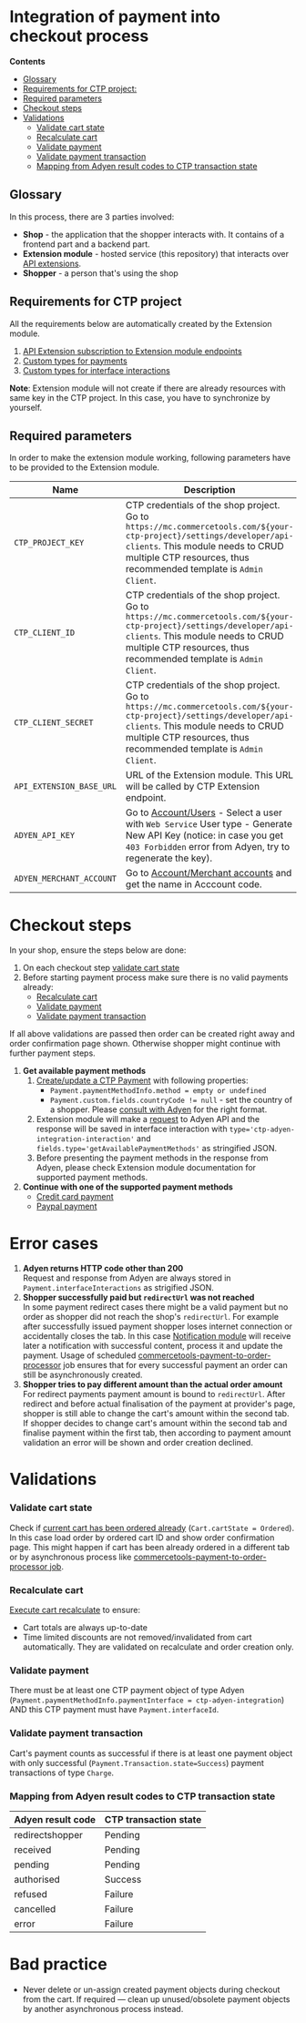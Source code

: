 # Integration of payment into checkout process

<!-- START doctoc generated TOC please keep comment here to allow auto update -->
<!-- DON'T EDIT THIS SECTION, INSTEAD RE-RUN doctoc TO UPDATE -->
**Contents**

  - [Glossary](#glossary)
  - [Requirements for CTP project:](#requirements-for-ctp-project)
  - [Required parameters](#required-parameters)
- [Checkout steps](#checkout-steps)
- [Validations](#validations)
    - [Validate cart state](#validate-cart-state)
    - [Recalculate cart](#recalculate-cart)
    - [Validate payment](#validate-payment)
    - [Validate payment transaction](#validate-payment-transaction)
    - [Mapping from Adyen result codes to CTP transaction state](#mapping-from-adyen-result-codes-to-ctp-transaction-state)

<!-- END doctoc generated TOC please keep comment here to allow auto update -->

## Glossary
In this process, there are 3 parties involved:

- **Shop** - the application that the shopper interacts with. It contains of a frontend part and a backend part.  
- **Extension module** - hosted service (this repository) that interacts over [API extensions](https://docs.commercetools.com/http-api-projects-api-extensions).  
- **Shopper** - a person that's using the shop

## Requirements for CTP project
All the requirements below are automatically created by the Extension module.
1. [API Extension subscription to Extension module endpoints](../resources/api-extension.json)
1. [Custom types for payments](../resources/payment-custom-types.json)
1. [Custom types for interface interactions](../resources/payment-interface-interaction-types.json)

**Note**: Extension module will not create if there are already resources with same key in the CTP project. In this case, you have to synchronize by yourself.

## Required parameters
In order to make the extension module working, following parameters have to be provided to the Extension module.

| Name | Description |
| --- | --- |
| `CTP_PROJECT_KEY` | CTP credentials of the shop project. Go to `https://mc.commercetools.com/${your-ctp-project}/settings/developer/api-clients`. This module needs to CRUD multiple CTP resources, thus recommended template is `Admin Client`. |
| `CTP_CLIENT_ID` | CTP credentials of the shop project. Go to `https://mc.commercetools.com/${your-ctp-project}/settings/developer/api-clients`. This module needs to CRUD multiple CTP resources, thus recommended template is `Admin Client`. |
| `CTP_CLIENT_SECRET` | CTP credentials of the shop project. Go to `https://mc.commercetools.com/${your-ctp-project}/settings/developer/api-clients`. This module needs to CRUD multiple CTP resources, thus recommended template is `Admin Client`. |
| `API_EXTENSION_BASE_URL` | URL of the Extension module. This URL will be called by CTP Extension endpoint. |
| `ADYEN_API_KEY` | Go to [Account/Users](https://ca-test.adyen.com/ca/ca/config/users.shtml) - Select a user with `Web Service` User type - Generate New API Key (notice: in case you get `403 Forbidden` error from Adyen, try to regenerate the key). |
| `ADYEN_MERCHANT_ACCOUNT` | Go to [Account/Merchant accounts](https://ca-test.adyen.com/ca/ca/accounts/show.shtml?accountTypeCode=MerchantAccount) and get the name in Acccount code. | |

# Checkout steps
In your shop, ensure the steps below are done:
1. On each checkout step [validate cart state](#validate-cart-state)
1. Before starting payment process make sure there is no valid payments already:
    * [Recalculate cart](#recalculate-cart)
    * [Validate payment](#validate-payment)
    * [Validate payment transaction](#validate-payment-transaction)

If all above validations are passed then order can be created right away and order confirmation page shown.
Otherwise shopper might continue with further payment steps.

1. **Get available payment methods**  
    1. [Create/update a CTP Payment](https://docs.commercetools.com/http-api-projects-payments) with following properties:
        - `Payment.paymentMethodInfo.method = empty or undefined`   
        - `Payment.custom.fields.countryCode != null` - set the country of a shopper. Please [consult with Adyen](https://docs.adyen.com/api-explorer/#/PaymentSetupAndVerificationService/v41/paymentMethods) for the right format.  
    1. Extension module will make a [request](https://docs.adyen.com/developers/checkout/api-integration#step1getavailablepaymentmethods) to Adyen API and the response will be saved in interface interaction with `type='ctp-adyen-integration-interaction'` and `fields.type='getAvailablePaymentMethods'` as stringified JSON.
    1. Before presenting the payment methods in the response from Adyen, please check Extension module documentation for supported payment methods.
1. **Continue with one of the supported payment methods**
    - [Credit card payment](./CreditCardIntegration.md)  
    - [Paypal payment](./PaypalIntegration.md)

# Error cases
1. **Adyen returns HTTP code other than 200**  
Request and response from Adyen are always stored in `Payment.interfaceInteractions` as strigified JSON.
1. **Shopper successfully paid but `redirectUrl` was not reached**  
In some payment redirect cases there might be a valid payment but no order as shopper did not reach the shop's `redirectUrl`.
For example after successfully issued payment shopper loses internet connection or accidentally closes the tab.
In this case [Notification module](../../notification) will receive later a notification with successful content, process it and update the payment.
Usage of scheduled [commercetools-payment-to-order-processor](https://github.com/commercetools/commercetools-payment-to-order-processor) job ensures that for every successful payment
an order can still be asynchronously created.
1. **Shopper tries to pay different amount than the actual order amount**   
For redirect payments payment amount is bound to `redirectUrl`.
After redirect and before actual finalisation of the payment at provider's page, shopper is still able to change the cart's amount within the second tab.
If shopper decides to change cart's amount within the second tab and finalise payment within the first tab, then according to payment amount validation an error
will be shown and order creation declined.

# Validations
### Validate cart state
Check if [current cart has been ordered already](https://docs.commercetools.com/http-api-projects-carts#cartstate) (`Cart.cartState = Ordered`).
In this case load order by ordered cart ID and show order confirmation page.
This might happen if cart has been already ordered in a different tab 
or by asynchronous process like [commercetools-payment-to-order-processor job](https://github.com/commercetools/commercetools-payment-to-order-processor).

### Recalculate cart
[Execute cart recalculate](https://docs.commercetools.com/http-api-projects-carts#recalculate) to ensure:
 - Cart totals are always up-to-date 
 - Time limited discounts are not removed/invalidated from cart automatically. They are validated on recalculate and order creation only.

### Validate payment
There must be at least one CTP payment object of type Adyen
(`Payment.paymentMethodInfo.paymentInterface = ctp-adyen-integration`)
AND this CTP payment must have `Payment.interfaceId`.

### Validate payment transaction
Cart's payment counts as successful if there is at least one payment object
with only successful (`Payment.Transaction.state=Success`)
payment transactions of type `Charge`.

### Mapping from Adyen result codes to CTP transaction state
|Adyen result code| CTP transaction state
| --- | --- |
| redirectshopper| Pending|
| received| Pending|
| pending| Pending|
| authorised| Success|
| refused| Failure|
| cancelled| Failure|
| error| Failure|

# Bad practice
- Never delete or un-assign created payment objects during checkout from the cart. If required — clean up unused/obsolete payment objects by another asynchronous process instead.
